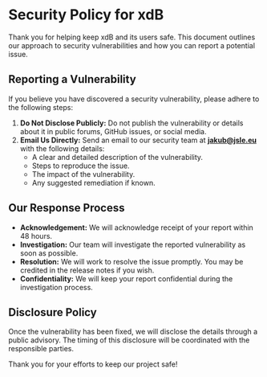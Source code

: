 # Security Policy for xdB

Thank you for helping keep xdB and its users safe. This document outlines our approach to security vulnerabilities and how you can report a potential issue.

## Reporting a Vulnerability

If you believe you have discovered a security vulnerability, please adhere to the following steps:
1. **Do Not Disclose Publicly:** Do not publish the vulnerability or details about it in public forums, GitHub issues, or social media.
2. **Email Us Directly:** Send an email to our security team at **jakub@jsle.eu** with the following details:
   - A clear and detailed description of the vulnerability.
   - Steps to reproduce the issue.
   - The impact of the vulnerability.
   - Any suggested remediation if known.

## Our Response Process

- **Acknowledgement:** We will acknowledge receipt of your report within 48 hours.
- **Investigation:** Our team will investigate the reported vulnerability as soon as possible.
- **Resolution:** We will work to resolve the issue promptly. You may be credited in the release notes if you wish.
- **Confidentiality:** We will keep your report confidential during the investigation process.

## Disclosure Policy

Once the vulnerability has been fixed, we will disclose the details through a public advisory. The timing of this disclosure will be coordinated with the responsible parties.

Thank you for your efforts to keep our project safe!
